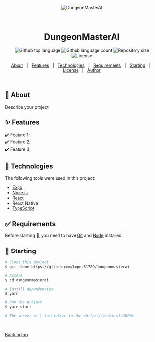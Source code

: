 <div align="center" id="top"> 
  <img src="./.github/app.gif" alt="DungeonMasterAI" />

  &#xa0;

  <!-- <a href="https://dungeonmasterai.netlify.app">Demo</a> -->
</div>

<h1 align="center">DungeonMasterAI</h1>

<p align="center">
  <img alt="Github top language" src="https://img.shields.io/github/languages/top/Lopes51789/dungeonmasterai?color=56BEB8">

  <img alt="Github language count" src="https://img.shields.io/github/languages/count/Lopes51789/dungeonmasterai?color=56BEB8">

  <img alt="Repository size" src="https://img.shields.io/github/repo-size/Lopes51789/dungeonmasterai?color=56BEB8">

  <img alt="License" src="https://img.shields.io/github/license/Lopes51789/dungeonmasterai?color=56BEB8">

  <!-- <img alt="Github issues" src="https://img.shields.io/github/issues/Lopes51789/dungeonmasterai?color=56BEB8" /> -->

  <!-- <img alt="Github forks" src="https://img.shields.io/github/forks/Lopes51789/dungeonmasterai?color=56BEB8" /> -->

  <!-- <img alt="Github stars" src="https://img.shields.io/github/stars/Lopes51789/dungeonmasterai?color=56BEB8" /> -->
</p>

<!-- Status -->

<!-- <h4 align="center"> 
	🚧  DungeonMasterAI 🚀 Under construction...  🚧
</h4> 

<hr> -->

<p align="center">
  <a href="#dart-about">About</a> &#xa0; | &#xa0; 
  <a href="#sparkles-features">Features</a> &#xa0; | &#xa0;
  <a href="#rocket-technologies">Technologies</a> &#xa0; | &#xa0;
  <a href="#white_check_mark-requirements">Requirements</a> &#xa0; | &#xa0;
  <a href="#checkered_flag-starting">Starting</a> &#xa0; | &#xa0;
  <a href="#memo-license">License</a> &#xa0; | &#xa0;
  <a href="https://github.com/Lopes51789" target="_blank">Author</a>
</p>

<br>

## :dart: About ##

Describe your project

## :sparkles: Features ##

:heavy_check_mark: Feature 1;\
:heavy_check_mark: Feature 2;\
:heavy_check_mark: Feature 3;

## :rocket: Technologies ##

The following tools were used in this project:

- [Expo](https://expo.io/)
- [Node.js](https://nodejs.org/en/)
- [React](https://pt-br.reactjs.org/)
- [React Native](https://reactnative.dev/)
- [TypeScript](https://www.typescriptlang.org/)

## :white_check_mark: Requirements ##

Before starting :checkered_flag:, you need to have [Git](https://git-scm.com) and [Node](https://nodejs.org/en/) installed.

## :checkered_flag: Starting ##

```bash
# Clone this project
$ git clone https://github.com/Lopes51789/dungeonmasterai

# Access
$ cd dungeonmasterai

# Install dependencies
$ yarn

# Run the project
$ yarn start

# The server will initialize in the <http://localhost:3000>
```
&#xa0;

<a href="#top">Back to top</a>
